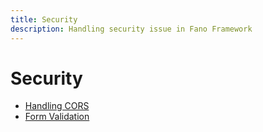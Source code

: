 ```yaml
---
title: Security
description: Handling security issue in Fano Framework
---
```


<h1 class="major">Security</h1>

- [Handling CORS](/security/handling-cors)
- [Form Validation](/security/form-validation)

